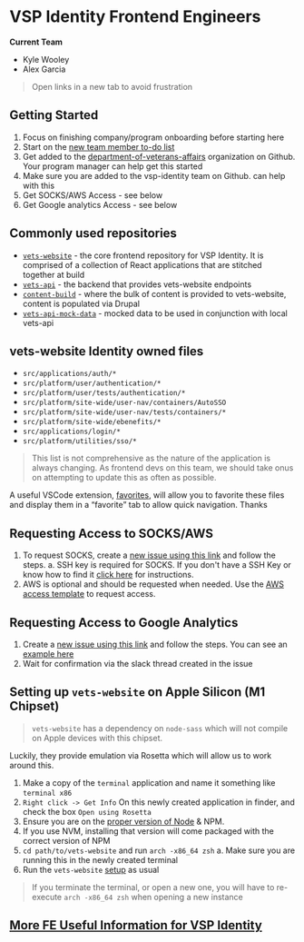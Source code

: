 # VSP Identity Frontend Engineers
__Current Team__ 
- Kyle Wooley
- Alex Garcia

> Open links in a new tab to avoid frustration

## Getting Started

1. Focus on finishing company/program onboarding before starting here
2. Start on the [new team member to-do list](https://vfs.atlassian.net/wiki/spaces/VI/pages/1943044100)
3. Get added to the [department-of-veterans-affairs](https://github.com/department-of-veterans-affairs) organization on Github. Your program manager can help get this started
4. Make sure you are added to the vsp-identity team on Github.  can help with this
5. Get SOCKS/AWS Access - see below
6. Get Google analytics Access - see below

## Commonly used repositories

- [`vets-website`](https://github.com/department-of-veterans-affairs/vets-website) - the core frontend repository for VSP Identity. It is comprised of a collection of React applications that are stitched together at build
- [`vets-api`](https://github.com/department-of-veterans-affairs/vets-api) - the backend that provides vets-website endpoints
- [`content-build`](https://github.com/department-of-veterans-affairs/content-build) - where the bulk of content is provided to vets-website, content is populated via Drupal
- [`vets-api-mock-data`](https://github.com/department-of-veterans-affairs/vets-api-mock-data) - mocked data to be used in conjunction with local vets-api

## vets-website Identity owned files
- `src/applications/auth/*`
- `src/platform/user/authentication/*`
- `src/platform/user/tests/authentication/*`
- `src/platform/site-wide/user-nav/containers/AutoSSO`
- `src/platform/site-wide/user-nav/tests/containers/*`
- `src/platform/site-wide/ebenefits/*`
- `src/applications/login/*`
- `src/platform/utilities/sso/*`

> This list is not comprehensive as the nature of the application is always changing. As frontend devs on this team, we should take onus on attempting to update this as often as possible.

A useful VSCode extension, [favorites](https://marketplace.visualstudio.com/items?itemName=howardzuo.vscode-favorites), will allow you to favorite these files and display them in a “favorite” tab to allow quick navigation. Thanks  

## Requesting Access to SOCKS/AWS

1. To request SOCKS, create a [new issue using this link](https://github.com/department-of-veterans-affairs/va.gov-team/issues/new?assignees=&labels=external-request%2Coperations%2Cops-access-request&template=socks-access-request.yml&title=Access+for+%5Bindividual%5D) and follow the steps.
  a. SSH key is required for SOCKS. If you don't have a SSH Key or know how to find it [click here](https://github.com/department-of-veterans-affairs/va.gov-team/blob/master/platform/engineering/internal-tools.md#create-ssh-public-key) for instructions.
2. AWS is optional and should be requested when needed. Use the [AWS access template](https://github.com/department-of-veterans-affairs/va.gov-team/issues/new?assignees=&labels=external-request%2Coperations%2Cops-access-request&template=aws-access-request.yml&title=Access+for+%5Bindividual%5D) to request access.

## Requesting Access to Google Analytics

1. Create a [new issue using this link](https://github.com/department-of-veterans-affairs/va.gov-team/issues/new?assignees=joanneesteban&labels=analytics-insights%2C+analytics-request%2C+access-request&template=analytics-request-google-analytics-domo-access.md&title=Request+access+to+Google+Analytics+and%2For+Domo) and follow the steps. You can see an [example here](https://github.com/department-of-veterans-affairs/va.gov-team/issues/32439)
2. Wait for confirmation via the slack thread created in the issue

## Setting up `vets-website` on Apple Silicon (M1 Chipset)

> `vets-website` has a dependency on `node-sass` which will not compile on Apple devices with this chipset.

Luckily, they provide emulation via Rosetta which will allow us to work around this.

1. Make a copy of the `terminal` application and name it something like `terminal x86`
2. `Right click -> Get Info` On this newly created application in finder, and check the box `Open using Rosetta`
3. Ensure you are on the [proper version of Node](https://github.com/department-of-veterans-affairs/vets-website/blob/master/.nvmrc) & NPM.
4. If you use NVM, installing that version will come packaged with the correct version of NPM
5. `cd path/to/vets-website` and run `arch -x86_64 zsh`
  a. Make sure you are running this in the newly created terminal
6. Run the `vets-website` [setup](https://github.com/department-of-veterans-affairs/vets-website) as usual

> If you terminate the terminal, or open a new one, you will have to re-execute `arch -x86_64 zsh` when opening a new instance

## [More FE Useful Information for VSP Identity](https://vfs.atlassian.net/wiki/spaces/VI/pages/1998422084/Frontend+Identity+General#Standard-Work-Flow)


